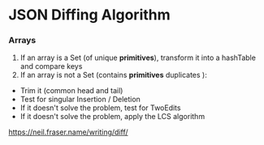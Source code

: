JSON Diffing Algorithm
======================

### Arrays

1. If an array is a Set (of unique **primitives**), transform it into a hashTable and compare keys
2. If an array is not a Set (contains **primitives** duplicates ):
  - Trim it (common head and tail)
  - Test for singular Insertion / Deletion
  - If it doesn't solve the problem, test for TwoEdits
  - If it doesn't solve the problem, apply the LCS algorithm


https://neil.fraser.name/writing/diff/
